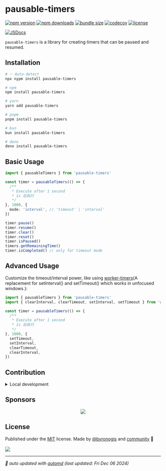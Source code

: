 # pausable-timers

<!-- automd:badges license codecov bundlephobia packagephobia -->

[![npm version](https://img.shields.io/npm/v/pausable-timers)](https://npmjs.com/package/pausable-timers)
[![npm downloads](https://img.shields.io/npm/dm/pausable-timers)](https://npm.chart.dev/pausable-timers)
[![bundle size](https://img.shields.io/bundlephobia/minzip/pausable-timers)](https://bundlephobia.com/package/pausable-timers)
[![codecov](https://img.shields.io/codecov/c/gh/byronogis/pausable-timers)](https://codecov.io/gh/byronogis/pausable-timers)
[![license](https://img.shields.io/github/license/byronogis/pausable-timers)](https://github.com/byronogis/pausable-timers/blob/main/LICENSE)

<!-- /automd -->

[![JSDocs][jsdocs-src]][jsdocs-href]

`pausable-timers` is a library for creating timers that can be paused and resumed.

## Installation

<!-- automd:pm-install -->

```sh
# ✨ Auto-detect
npx nypm install pausable-timers

# npm
npm install pausable-timers

# yarn
yarn add pausable-timers

# pnpm
pnpm install pausable-timers

# bun
bun install pausable-timers

# deno
deno install pausable-timers
```

<!-- /automd -->

## Basic Usage

```ts
import { pausableTimers } from 'pausable-timers'

const timer = pausableTimers(() => {
  /**
   * Execute after 1 second
   * 1s 后执行
   */
}, 1000, {
  mode: 'interval', // 'timeout' | 'interval'
})

timer.pause()
timer.resume()
timer.clear()
timer.reset()
timer.isPaused()
timers.getRemainingTime()
timer.isCompleted() // only for timeout mode
```

<!-- /automd -->

## Advanced Usage

Customize the timeout/interval power, like using [worker-timers](https://github.com/chrisguttandin/worker-timers)(A replacement for setInterval() and setTimeout() which works in unfocused windows.):

```ts
import { pausableTimers } from 'pausable-timers'
import { clearInterval, clearTimeout, setInterval, setTimeout } from 'worker-timers'

const timer = pausableTimers(() => {
  /**
   * Execute after 1 second
   * 1s 后执行
   */
}, 1000, {
  setTimeout,
  setInterval,
  clearTimeout,
  clearInterval,
})
```

<!-- automd:fetch url="gh:byronogis/.github/main/snippets/readme-contrib-node-pnpm.md" -->

## Contribution

<details>
  <summary>Local development</summary>

- Clone this repository
- Install the latest LTS version of [Node.js](https://nodejs.org/en/)
- Enable [Corepack](https://github.com/nodejs/corepack) using `corepack enable`
- Install dependencies using `pnpm install`
- Run tests using `pnpm dev` or `pnpm test`

</details>

<!-- /automd -->

## Sponsors

<p align="center">
  <a href="https://cdn.jsdelivr.net/gh/byronogis/static/sponsors.svg">
    <img src='https://cdn.jsdelivr.net/gh/byronogis/static/sponsors.svg'/>
  </a>
</p>

## License

<!-- automd:contributors author="byronogis" license="MIT" -->

Published under the [MIT](https://github.com/byronogis/pausable-timers/blob/main/LICENSE) license.
Made by [@byronogis](https://github.com/byronogis) and [community](https://github.com/byronogis/pausable-timers/graphs/contributors) 💛
<br><br>
<a href="https://github.com/byronogis/pausable-timers/graphs/contributors">
<img src="https://contrib.rocks/image?repo=byronogis/pausable-timers" />
</a>

<!-- /automd -->

<!-- automd:with-automd lastUpdate -->

---

_🤖 auto updated with [automd](https://automd.unjs.io) (last updated: Fri Dec 06 2024)_

<!-- /automd -->

<!-- Badges -->

[jsdocs-src]: https://img.shields.io/badge/jsdocs-reference-1fa669
[jsdocs-href]: https://www.jsdocs.io/package/pausable-timers
